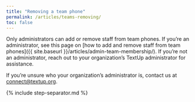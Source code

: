 ```yaml
---
title: "Removing a team phone"
permalink: /articles/teams-removing/
toc: false
---
```


Only administrators can add or remove staff from team phones. If you’re an administrator, see this page on [how to add and remove staff from team phones]({{ site.baseurl }}/articles/admin-team-membership/). If you’re not an administrator, reach out to your organization’s TextUp administrator for assistance.

If you’re unsure who your organization’s administrator is, contact us at [connect@textup.org](mailto:connect@textup.org).

{% include step-separator.md %}
